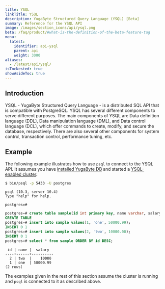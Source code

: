 ```yaml
---
title: YSQL
linkTitle: YSQL
description: YugaByte Structured Query Language (YSQL) [Beta]
summary: Reference for the YSQL API
image: /images/section_icons/api/ysql.png
beta: /faq/product/#what-is-the-definition-of-the-beta-feature-tag
menu:
  latest:
    identifier: api-ysql
    parent: api
    weight: 3000
aliases:
  - /latest/api/ysql/
isTocNested: true
showAsideToc: true
---
```


## Introduction
YSQL - YugaByte Structured Query Language - is a distributed SQL API that is compatible with PostgreSQL. YSQL has several different components to serve different purposes. The main components of YSQL are Data definition language (DDL), Data manipulation language (DML), and Data control language (DCL), which offer commands to create, modify, and secure the database, respectively. There are also several other components for system control, transaction control, performance tuning, etc.

## Example
The following example illustrates how to use `psql` to connect to the YSQL API. It assumes you have [installed YugaByte DB](../../quick-start/install/) and started a [YSQL-enabled cluster](../../quick-start/explore-ysql/).

```sh
$ bin/psql -p 5433 -U postgres
```

```
psql (10.3, server 10.4)
Type "help" for help.

postgres=#
```

```sql
postgres=# create table sample(id int primary key, name varchar, salary float);
CREATE TABLE
postgres=# insert into sample values(1, 'one', 50000.99);
INSERT 0 1
postgres=# insert into sample values(2, 'two', 10000.00);
INSERT 0 1
postgres=# select * from sample ORDER BY id DESC;
```

```
 id | name |  salary
----+------+----------
  2 | two  |    10000
  1 | one  | 50000.99
(2 rows)
```
The examples given in the rest of this section assume the cluster is running and `psql` is connected to it as described above.

